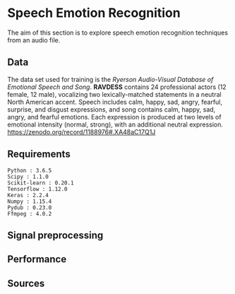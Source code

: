 # Speech Emotion Recognition

The aim of this section is to explore speech emotion recognition techniques from an audio file.

## Data

The data set used for training is the *Ryerson Audio-Visual Database of Emotional Speech and Song*. **RAVDESS** contains 24 professional actors (12 female, 12 male), vocalizing two lexically-matched statements in a neutral North American accent. Speech includes calm, happy, sad, angry, fearful, surprise, and disgust expressions, and song contains calm, happy, sad, angry, and fearful emotions. Each expression is produced at two levels of emotional intensity (normal, strong), with an additional neutral expression. https://zenodo.org/record/1188976#.XA48aC17Q1J 

## Requirements

```
Python : 3.6.5
Scipy : 1.1.0
Scikit-learn : 0.20.1
Tensorflow : 1.12.0
Keras : 2.2.4
Numpy : 1.15.4
Pydub : 0.23.0
Ffmpeg : 4.0.2
```

## Signal preprocessing


## Performance


## Sources
